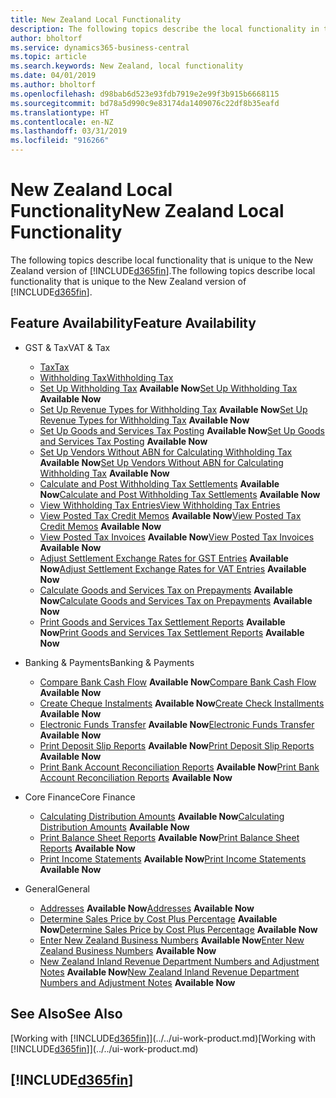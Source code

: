 ```yaml
---
title: New Zealand Local Functionality
description: The following topics describe the local functionality in the New Zealand version of Business Central.
author: bholtorf
ms.service: dynamics365-business-central
ms.topic: article
ms.search.keywords: New Zealand, local functionality
ms.date: 04/01/2019
ms.author: bholtorf
ms.openlocfilehash: d98bab6d523e93fdb7919e2e99f3b915b6668115
ms.sourcegitcommit: bd78a5d990c9e83174da1409076c22df8b35eafd
ms.translationtype: HT
ms.contentlocale: en-NZ
ms.lasthandoff: 03/31/2019
ms.locfileid: "916266"
---
```

# <a name="new-zealand-local-functionality"></a><span data-ttu-id="9b9ff-103">New Zealand Local Functionality</span><span class="sxs-lookup"><span data-stu-id="9b9ff-103">New Zealand Local Functionality</span></span>
<span data-ttu-id="9b9ff-104">The following topics describe local functionality that is unique to the New Zealand version of [!INCLUDE[d365fin](../../includes/d365fin_md.md)].</span><span class="sxs-lookup"><span data-stu-id="9b9ff-104">The following topics describe local functionality that is unique to the New Zealand version of [!INCLUDE[d365fin](../../includes/d365fin_md.md)].</span></span>  

## <a name="feature-availability"></a><span data-ttu-id="9b9ff-105">Feature Availability</span><span class="sxs-lookup"><span data-stu-id="9b9ff-105">Feature Availability</span></span>

* <span data-ttu-id="9b9ff-106">GST & Tax</span><span class="sxs-lookup"><span data-stu-id="9b9ff-106">VAT & Tax</span></span>  
    * [<span data-ttu-id="9b9ff-107">Tax</span><span class="sxs-lookup"><span data-stu-id="9b9ff-107">Tax</span></span>](tax.md)
    * [<span data-ttu-id="9b9ff-108">Withholding Tax</span><span class="sxs-lookup"><span data-stu-id="9b9ff-108">Withholding Tax</span></span>](withholding-tax.md)
    * <span data-ttu-id="9b9ff-109">[Set Up Withholding Tax](how-to-set-up-withholding-tax.md) **Available Now**</span><span class="sxs-lookup"><span data-stu-id="9b9ff-109">[Set Up Withholding Tax](how-to-set-up-withholding-tax.md) **Available Now**</span></span>
    * <span data-ttu-id="9b9ff-110">[Set Up Revenue Types for Withholding Tax](how-to-set-up-revenue-types-for-withholding-tax.md) **Available Now**</span><span class="sxs-lookup"><span data-stu-id="9b9ff-110">[Set Up Revenue Types for Withholding Tax](how-to-set-up-revenue-types-for-withholding-tax.md) **Available Now**</span></span>
    * <span data-ttu-id="9b9ff-111">[Set Up Goods and Services Tax Posting](how-to-set-up-goods-and-service-tax-posting.md) **Available Now**</span><span class="sxs-lookup"><span data-stu-id="9b9ff-111">[Set Up Goods and Services Tax Posting](how-to-set-up-goods-and-service-tax-posting.md) **Available Now**</span></span>
    * <span data-ttu-id="9b9ff-112">[Set Up Vendors Without ABN for Calculating Withholding Tax](how-to-set-up-vendors-without-abn-for-calculating-the-withholding-tax.md) **Available Now**</span><span class="sxs-lookup"><span data-stu-id="9b9ff-112">[Set Up Vendors Without ABN for Calculating Withholding Tax](how-to-set-up-vendors-without-abn-for-calculating-the-withholding-tax.md) **Available Now**</span></span>
    * <span data-ttu-id="9b9ff-113">[Calculate and Post Withholding Tax Settlements](how-to-calculate-and-post-withholding-tax-settlements.md) **Available Now**</span><span class="sxs-lookup"><span data-stu-id="9b9ff-113">[Calculate and Post Withholding Tax Settlements](how-to-calculate-and-post-withholding-tax-settlements.md) **Available Now**</span></span>
    * [<span data-ttu-id="9b9ff-114">View Withholding Tax Entries</span><span class="sxs-lookup"><span data-stu-id="9b9ff-114">View Withholding Tax Entries</span></span>](how-to-view-withholding-tax-entries.md)
    * <span data-ttu-id="9b9ff-115">[View Posted Tax Credit Memos](how-to-view-posted-tax-credit-memos.md) **Available Now**</span><span class="sxs-lookup"><span data-stu-id="9b9ff-115">[View Posted Tax Credit Memos](how-to-view-posted-tax-credit-memos.md) **Available Now**</span></span>  
    * <span data-ttu-id="9b9ff-116">[View Posted Tax Invoices](how-to-view-posted-tax-invoices.md) **Available Now**</span><span class="sxs-lookup"><span data-stu-id="9b9ff-116">[View Posted Tax Invoices](how-to-view-posted-tax-invoices.md) **Available Now**</span></span>
    * <span data-ttu-id="9b9ff-117">[Adjust Settlement Exchange Rates for GST Entries](how-to-adjust-settlement-exchange-rates-for-vat-entries.md) **Available Now**</span><span class="sxs-lookup"><span data-stu-id="9b9ff-117">[Adjust Settlement Exchange Rates for VAT Entries](how-to-adjust-settlement-exchange-rates-for-vat-entries.md) **Available Now**</span></span>
    * <span data-ttu-id="9b9ff-118">[Calculate Goods and Services Tax on Prepayments](how-to-calculate-goods-and-services-tax-on-prepayments.md) **Available Now**</span><span class="sxs-lookup"><span data-stu-id="9b9ff-118">[Calculate Goods and Services Tax on Prepayments](how-to-calculate-goods-and-services-tax-on-prepayments.md) **Available Now**</span></span>
    * <span data-ttu-id="9b9ff-119">[Print Goods and Services Tax Settlement Reports](how-to-print-goods-and-service-tax-settlement-reports.md) **Available Now**</span><span class="sxs-lookup"><span data-stu-id="9b9ff-119">[Print Goods and Services Tax Settlement Reports](how-to-print-goods-and-service-tax-settlement-reports.md) **Available Now**</span></span>

* <span data-ttu-id="9b9ff-120">Banking & Payments</span><span class="sxs-lookup"><span data-stu-id="9b9ff-120">Banking & Payments</span></span>
    * <span data-ttu-id="9b9ff-121">[Compare Bank Cash Flow](how-to-compare-bank-cash-flow.md) **Available Now**</span><span class="sxs-lookup"><span data-stu-id="9b9ff-121">[Compare Bank Cash Flow](how-to-compare-bank-cash-flow.md) **Available Now**</span></span>
    * <span data-ttu-id="9b9ff-122">[Create Cheque Instalments](how-to-create-check-installments.md) **Available Now**</span><span class="sxs-lookup"><span data-stu-id="9b9ff-122">[Create Check Installments](how-to-create-check-installments.md) **Available Now**</span></span>
    * <span data-ttu-id="9b9ff-123">[Electronic Funds Transfer](electronic-funds-transfer-eft-.md) **Available Now**</span><span class="sxs-lookup"><span data-stu-id="9b9ff-123">[Electronic Funds Transfer](electronic-funds-transfer-eft-.md) **Available Now**</span></span>
    * <span data-ttu-id="9b9ff-124">[Print Deposit Slip Reports](how-to-print-deposit-slip-reports.md) **Available Now**</span><span class="sxs-lookup"><span data-stu-id="9b9ff-124">[Print Deposit Slip Reports](how-to-print-deposit-slip-reports.md) **Available Now**</span></span>
    * <span data-ttu-id="9b9ff-125">[Print Bank Account Reconciliation Reports](how-to-print-bank-account-reconciliation-reports.md) **Available Now**</span><span class="sxs-lookup"><span data-stu-id="9b9ff-125">[Print Bank Account Reconciliation Reports](how-to-print-bank-account-reconciliation-reports.md) **Available Now**</span></span>

* <span data-ttu-id="9b9ff-126">Core Finance</span><span class="sxs-lookup"><span data-stu-id="9b9ff-126">Core Finance</span></span>
    * <span data-ttu-id="9b9ff-127">[Calculating Distribution Amounts](calculating-distribution-amounts.md) **Available Now**</span><span class="sxs-lookup"><span data-stu-id="9b9ff-127">[Calculating Distribution Amounts](calculating-distribution-amounts.md) **Available Now**</span></span>
    * <span data-ttu-id="9b9ff-128">[Print Balance Sheet Reports](how-to-print-balance-sheet-reports.md) **Available Now**</span><span class="sxs-lookup"><span data-stu-id="9b9ff-128">[Print Balance Sheet Reports](how-to-print-balance-sheet-reports.md) **Available Now**</span></span>
    * <span data-ttu-id="9b9ff-129">[Print Income Statements](how-to-print-income-statements.md) **Available Now**</span><span class="sxs-lookup"><span data-stu-id="9b9ff-129">[Print Income Statements](how-to-print-income-statements.md) **Available Now**</span></span>

* <span data-ttu-id="9b9ff-130">General</span><span class="sxs-lookup"><span data-stu-id="9b9ff-130">General</span></span>
    * <span data-ttu-id="9b9ff-131">[Addresses](addresses.md) **Available Now**</span><span class="sxs-lookup"><span data-stu-id="9b9ff-131">[Addresses](addresses.md) **Available Now**</span></span>
    * <span data-ttu-id="9b9ff-132">[Determine Sales Price by Cost Plus Percentage](how-to-determine-sales-price-by-cost-plus-percentage.md) **Available Now**</span><span class="sxs-lookup"><span data-stu-id="9b9ff-132">[Determine Sales Price by Cost Plus Percentage](how-to-determine-sales-price-by-cost-plus-percentage.md) **Available Now**</span></span>
    * <span data-ttu-id="9b9ff-133">[Enter New Zealand Business Numbers](how-to-enter-new-zealand-business-numbers.md) **Available Now**</span><span class="sxs-lookup"><span data-stu-id="9b9ff-133">[Enter New Zealand Business Numbers](how-to-enter-new-zealand-business-numbers.md) **Available Now**</span></span>  
    * <span data-ttu-id="9b9ff-134">[New Zealand Inland Revenue Department Numbers and Adjustment Notes](new-zealand-business-numbers-and-adjustment-notes.md) **Available Now**</span><span class="sxs-lookup"><span data-stu-id="9b9ff-134">[New Zealand Inland Revenue Department Numbers and Adjustment Notes](new-zealand-business-numbers-and-adjustment-notes.md) **Available Now**</span></span>  

## <a name="see-also"></a><span data-ttu-id="9b9ff-135">See Also</span><span class="sxs-lookup"><span data-stu-id="9b9ff-135">See Also</span></span>
<span data-ttu-id="9b9ff-136">[Working with [!INCLUDE[d365fin](../../includes/d365fin_md.md)]](../../ui-work-product.md)</span><span class="sxs-lookup"><span data-stu-id="9b9ff-136">[Working with [!INCLUDE[d365fin](../../includes/d365fin_md.md)]](../../ui-work-product.md)</span></span>

## [!INCLUDE[d365fin](../../includes/free_trial_md.md)]  
